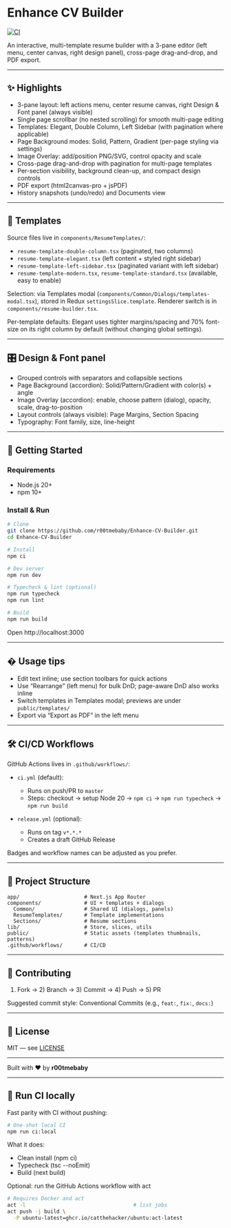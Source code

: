 # Enhance CV Builder

[![CI](https://github.com/r00tmebaby/Enhance-CV-Builder/actions/workflows/ci.yml/badge.svg)](https://github.com/r00tmebaby/Enhance-CV-Builder/actions/workflows/ci.yml)

An interactive, multi-template resume builder with a 3-pane editor (left menu, center canvas, right design panel), cross-page drag-and-drop, and PDF export.

---

## ✨ Highlights

- 3-pane layout: left actions menu, center resume canvas, right Design & Font panel (always visible)
- Single page scrollbar (no nested scrolling) for smooth multi-page editing
- Templates: Elegant, Double Column, Left Sidebar (with pagination where applicable)
- Page Background modes: Solid, Pattern, Gradient (per-page styling via settings)
- Image Overlay: add/position PNG/SVG, control opacity and scale
- Cross-page drag-and-drop with pagination for multi-page templates
- Per-section visibility, background clean-up, and compact design controls
- PDF export (html2canvas-pro + jsPDF)
- History snapshots (undo/redo) and Documents view

---

## 🧩 Templates

Source files live in `components/ResumeTemplates/`:

- `resume-template-double-column.tsx` (paginated, two columns)
- `resume-template-elegant.tsx` (left content + styled right sidebar)
- `resume-template-left-sidebar.tsx` (paginated variant with left sidebar)
- `resume-template-modern.tsx`, `resume-template-standard.tsx` (available, easy to enable)

Selection: via Templates modal (`components/Common/Dialogs/templates-modal.tsx`), stored in Redux `settingsSlice.template`. Renderer switch is in `components/resume-builder.tsx`.

Per-template defaults: Elegant uses tighter margins/spacing and 70% font-size on its right column by default (without changing global settings).

---

## 🎛 Design & Font panel

- Grouped controls with separators and collapsible sections
- Page Background (accordion): Solid/Pattern/Gradient with color(s) + angle
- Image Overlay (accordion): enable, choose pattern (dialog), opacity, scale, drag-to-position
- Layout controls (always visible): Page Margins, Section Spacing
- Typography: Font family, size, line-height

---

## 🚀 Getting Started

### Requirements

- Node.js 20+
- npm 10+

### Install & Run

```bash
# Clone
git clone https://github.com/r00tmebaby/Enhance-CV-Builder.git
cd Enhance-CV-Builder

# Install
npm ci

# Dev server
npm run dev

# Typecheck & lint (optional)
npm run typecheck
npm run lint

# Build
npm run build
```

Open http://localhost:3000

---

## � Usage tips

- Edit text inline; use section toolbars for quick actions
- Use “Rearrange” (left menu) for bulk DnD; page-aware DnD also works inline
- Switch templates in Templates modal; previews are under `public/templates/`
- Export via “Export as PDF” in the left menu

---

## 🛠️ CI/CD Workflows

GitHub Actions lives in `.github/workflows/`:

- `ci.yml` (default):
  - Runs on push/PR to `master`
  - Steps: checkout → setup Node 20 → `npm ci` → `npm run typecheck` → `npm run build`

- `release.yml` (optional):
  - Runs on tag `v*.*.*`
  - Creates a draft GitHub Release

Badges and workflow names can be adjusted as you prefer.

---

## 📁 Project Structure

```
app/                     # Next.js App Router
components/              # UI + templates + dialogs
  Common/                # Shared UI (dialogs, panels)
  ResumeTemplates/       # Template implementations
  Sections/              # Resume sections
lib/                     # Store, slices, utils
public/                  # Static assets (templates thumbnails, patterns)
.github/workflows/       # CI/CD
```

---

## 🤝 Contributing

1) Fork → 2) Branch → 3) Commit → 4) Push → 5) PR

Suggested commit style: Conventional Commits (e.g., `feat:`, `fix:`, `docs:`)

---

## 📄 License

MIT — see [LICENSE](./LICENSE)

---

Built with ❤️ by **r00tmebaby**

---

## 🧪 Run CI locally

Fast parity with CI without pushing:

```bash
# One-shot local CI
npm run ci:local
```

What it does:
- Clean install (npm ci)
- Typecheck (tsc --noEmit)
- Build (next build)

Optional: run the GitHub Actions workflow with act

```bash
# Requires Docker and act
act -l                                   # list jobs
act push -j build \
  -P ubuntu-latest=ghcr.io/catthehacker/ubuntu:act-latest
```
